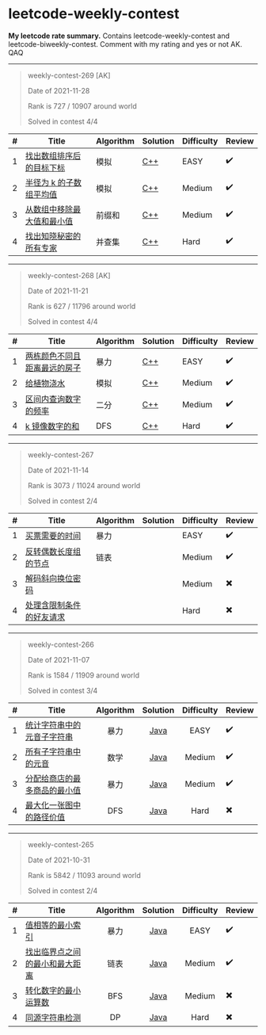 # leetcode-weekly-contest

**My leetcode rate summary.** Contains leetcode-weekly-contest and leetcode-biweekly-contest. Comment with my rating and yes or not AK. QAQ

---

> weekly-contest-269 [AK]
>
> Date of 2021-11-28
>
> Rank is 727 / 10907 around world
>
> Solved in contest 4/4

| #    | Title                                                        | Algorithm | Solution                                                     | Difficulty | Review             |
| ---- | ------------------------------------------------------------ | --------- | ------------------------------------------------------------ | ---------- | ------------------ |
| 1    | [找出数组排序后的目标下标](https://leetcode-cn.com/problems/find-target-indices-after-sorting-array/) | 模拟      | [C++](https://github.com/mbfjllybl/leetcode-weekly-contest/blob/master/weeklyContest/weeklyContest269/problem1/Solution.cpp) | EASY       | :heavy_check_mark: |
| 2    | [半径为 k 的子数组平均值](https://leetcode-cn.com/problems/k-radius-subarray-averages/) | 模拟      | [C++](https://github.com/mbfjllybl/leetcode-weekly-contest/blob/master/weeklyContest/weeklyContest269/problem2/Solution.cpp) | Medium     | :heavy_check_mark: |
| 3    | [从数组中移除最大值和最小值](https://leetcode-cn.com/problems/removing-minimum-and-maximum-from-array/) | 前缀和    | [C++](https://github.com/mbfjllybl/leetcode-weekly-contest/blob/master/weeklyContest/weeklyContest269/problem3/Solution.cpp) | Medium     | :heavy_check_mark: |
| 4    | [找出知晓秘密的所有专家](https://leetcode-cn.com/problems/find-all-people-with-secret/) | 并查集    | [C++](https://github.com/mbfjllybl/leetcode-weekly-contest/blob/master/weeklyContest/weeklyContest269/problem4/Solution.cpp) | Hard       | :heavy_check_mark: |

---

> weekly-contest-268 [AK]
>
> Date of 2021-11-21
>
> Rank is 627 / 11796 around world
>
> Solved in contest 4/4

| #    | Title                                                        | Algorithm | Solution                                                     | Difficulty | Review             |
| ---- | ------------------------------------------------------------ | --------- | ------------------------------------------------------------ | ---------- | ------------------ |
| 1    | [两栋颜色不同且距离最远的房子](https://leetcode-cn.com/problems/two-furthest-houses-with-different-colors/) | 暴力      | [C++](https://github.com/mbfjllybl/leetcode-weekly-contest/blob/master/weeklyContest/weeklyContest268/problem1/Solution.cpp) | EASY       | :heavy_check_mark: |
| 2    | [给植物浇水](https://leetcode-cn.com/problems/watering-plants/) | 模拟      | [C++](https://github.com/mbfjllybl/leetcode-weekly-contest/blob/master/weeklyContest/weeklyContest268/problem2/Solution.cpp) | Medium     | :heavy_check_mark: |
| 3    | [区间内查询数字的频率](https://leetcode-cn.com/problems/range-frequency-queries/) | 二分      | [C++](https://github.com/mbfjllybl/leetcode-weekly-contest/blob/master/weeklyContest/weeklyContest268/problem3/Solution.cpp) | Medium     | :heavy_check_mark: |
| 4    | [k 镜像数字的和](https://leetcode-cn.com/problems/sum-of-k-mirror-numbers/) | DFS       | [C++](https://github.com/mbfjllybl/leetcode-weekly-contest/blob/master/weeklyContest/weeklyContest268/problem4/Solution.cpp) | Hard       | :heavy_check_mark: |

---

> weekly-contest-267
>
> Date of 2021-11-14
>
> Rank is 3073 / 11024 around world
>
> Solved in contest 2/4

| #    | Title                                                        | Algorithm | Solution | Difficulty | Review                   |
| ---- | ------------------------------------------------------------ | --------- | -------- | ---------- | ------------------------ |
| 1    | [买票需要的时间](https://leetcode-cn.com/problems/time-needed-to-buy-tickets/) | 暴力      |          | EASY       | :heavy_check_mark:       |
| 2    | [反转偶数长度组的节点](https://leetcode-cn.com/problems/reverse-nodes-in-even-length-groups/) | 链表      |          | Medium     | :heavy_check_mark:       |
| 3    | [解码斜向换位密码](https://leetcode-cn.com/problems/decode-the-slanted-ciphertext/) |           |          | Medium     | :heavy_multiplication_x: |
| 4    | [处理含限制条件的好友请求](https://leetcode-cn.com/problems/process-restricted-friend-requests/) |           |          | Hard       | :heavy_multiplication_x: |

---

> weekly-contest-266
>
> Date of 2021-11-07
>
> Rank is 1584 / 11909 around world
>
> Solved in contest 3/4

|  #   | Title                                                        | Algorithm |                           Solution                           | Difficulty | Review                   |
| :--: | ------------------------------------------------------------ | :-------: | :----------------------------------------------------------: | :--------: | ------------------------ |
|  1   | [统计字符串中的元音子字符串](https://leetcode-cn.com/problems/count-vowel-substrings-of-a-string/) |   暴力    | [Java](https://github.com/mbfjllybl/leetcode-weekly-contest/blob/master/weeklyContest/weeklyContest266/problem1/Solution.java) |    EASY    | :heavy_check_mark:       |
|  2   | [所有子字符串中的元音](https://leetcode-cn.com/problems/vowels-of-all-substrings/) |   数学    | [Java](https://github.com/mbfjllybl/leetcode-weekly-contest/blob/master/weeklyContest/weeklyContest266/problem2/Solution.java) |   Medium   | :heavy_check_mark:       |
|  3   | [分配给商店的最多商品的最小值](https://leetcode-cn.com/problems/minimized-maximum-of-products-distributed-to-any-store/) |   暴力    | [Java](https://github.com/mbfjllybl/leetcode-weekly-contest/blob/master/weeklyContest/weeklyContest266/problem3/Solution.java) |   Medium   | :heavy_check_mark:       |
|  4   | [最大化一张图中的路径价值](https://leetcode-cn.com/problems/maximum-path-quality-of-a-graph/) |    DFS    | [Java](https://github.com/mbfjllybl/leetcode-weekly-contest/blob/master/weeklyContest/weeklyContest266/problem4/Solution.java) |    Hard    | :heavy_multiplication_x: |

---

> weekly-contest-265
>
> Date of 2021-10-31
>
> Rank is 5842 / 11093 around world
>
> Solved in contest 2/4

|  #   | Title                                                        | Algorithm |                           Solution                           | Difficulty | Review                   |
| :--: | ------------------------------------------------------------ | :-------: | :----------------------------------------------------------: | :--------: | ------------------------ |
|  1   | [值相等的最小索引](https://leetcode-cn.com/problems/smallest-index-with-equal-value/) |   暴力    | [Java](https://github.com/mbfjllybl/leetcode-weekly-contest/blob/master/weeklyContest/weeklyContest265/problem1/Solution.java) |    EASY    | :heavy_check_mark:       |
|  2   | [找出临界点之间的最小和最大距离](https://leetcode-cn.com/problems/find-the-minimum-and-maximum-number-of-nodes-between-critical-points/) |   链表    | [Java](https://github.com/mbfjllybl/leetcode-weekly-contest/blob/master/weeklyContest/weeklyContest265/problem2/Solution.java) |   Medium   | :heavy_check_mark:       |
|  3   | [转化数字的最小运算数](https://leetcode-cn.com/problems/minimum-operations-to-convert-number/) |    BFS    | [Java](https://github.com/mbfjllybl/leetcode-weekly-contest/blob/master/weeklyContest/weeklyContest265/problem3/Solution.java) |   Medium   | :heavy_multiplication_x: |
|  4   | [同源字符串检测](https://leetcode-cn.com/problems/check-if-an-original-string-exists-given-two-encoded-strings/) |    DP     | [Java](https://github.com/mbfjllybl/leetcode-weekly-contest/blob/master/weeklyContest/weeklyContest265/problem4/Solution.java) |    Hard    | :heavy_multiplication_x: |

